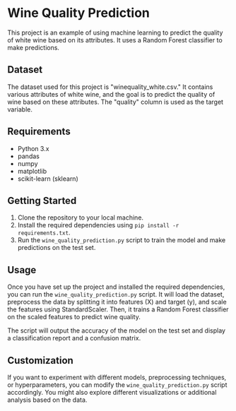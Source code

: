 # Wine Quality Prediction

This project is an example of using machine learning to predict the quality of white wine based on its attributes. It uses a Random Forest classifier to make predictions.

## Dataset

The dataset used for this project is "winequality_white.csv." It contains various attributes of white wine, and the goal is to predict the quality of wine based on these attributes. The "quality" column is used as the target variable.

## Requirements

- Python 3.x
- pandas
- numpy
- matplotlib
- scikit-learn (sklearn)

## Getting Started

1. Clone the repository to your local machine.
2. Install the required dependencies using `pip install -r requirements.txt`.
3. Run the `wine_quality_prediction.py` script to train the model and make predictions on the test set.

## Usage

Once you have set up the project and installed the required dependencies, you can run the `wine_quality_prediction.py` script. It will load the dataset, preprocess the data by splitting it into features (X) and target (y), and scale the features using StandardScaler. Then, it trains a Random Forest classifier on the scaled features to predict wine quality.

The script will output the accuracy of the model on the test set and display a classification report and a confusion matrix.

## Customization

If you want to experiment with different models, preprocessing techniques, or hyperparameters, you can modify the `wine_quality_prediction.py` script accordingly. You might also explore different visualizations or additional analysis based on the data.


